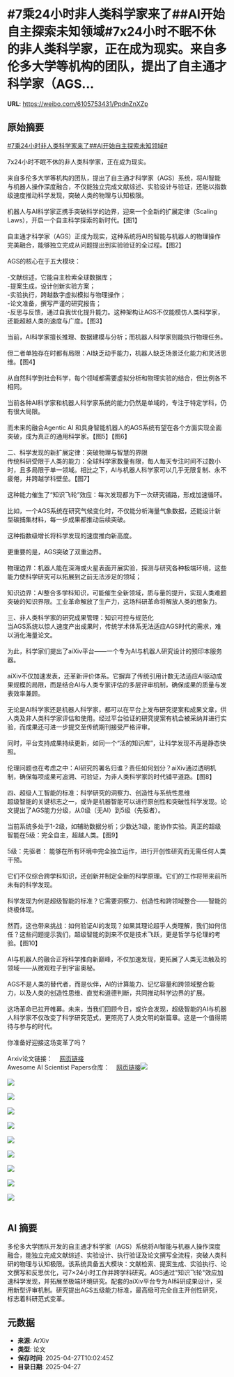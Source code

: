 # #7乘24小时非人类科学家来了##AI开始自主探索未知领域#7x24小时不眠不休的非人类科学家，正在成为现实。来自多伦多大学等机构的团队，提出了自主通才科学家（AGS...

**URL**: https://weibo.com/6105753431/PpdnZnXZp

## 原始摘要

<a href="https://m.weibo.cn/search?containerid=231522type%3D1%26t%3D10%26q%3D%237%E4%B9%9824%E5%B0%8F%E6%97%B6%E9%9D%9E%E4%BA%BA%E7%B1%BB%E7%A7%91%E5%AD%A6%E5%AE%B6%E6%9D%A5%E4%BA%86%23&amp;extparam=%237%E4%B9%9824%E5%B0%8F%E6%97%B6%E9%9D%9E%E4%BA%BA%E7%B1%BB%E7%A7%91%E5%AD%A6%E5%AE%B6%E6%9D%A5%E4%BA%86%23" data-hide=""><span class="surl-text">#7乘24小时非人类科学家来了#</span></a><a href="https://m.weibo.cn/search?containerid=231522type%3D1%26t%3D10%26q%3D%23AI%E5%BC%80%E5%A7%8B%E8%87%AA%E4%B8%BB%E6%8E%A2%E7%B4%A2%E6%9C%AA%E7%9F%A5%E9%A2%86%E5%9F%9F%23&amp;extparam=%23AI%E5%BC%80%E5%A7%8B%E8%87%AA%E4%B8%BB%E6%8E%A2%E7%B4%A2%E6%9C%AA%E7%9F%A5%E9%A2%86%E5%9F%9F%23" data-hide=""><span class="surl-text">#AI开始自主探索未知领域#</span></a><br><br>7x24小时不眠不休的非人类科学家，正在成为现实。<br><br>来自多伦多大学等机构的团队，提出了自主通才科学家（AGS）系统，将AI智能与机器人操作深度融合，不仅能独立完成文献综述、实验设计与验证，还能以指数级速度推动科学发现，突破人类的物理与认知极限。<br><br>机器人与AI科学家正携手突破科学的边界，迎来一个全新的扩展定律（Scaling Laws），开启一个自主科学探索的新时代。【图1】<br><br>自主通才科学家（AGS）正成为现实，这种系统将AI的智能与机器人的物理操作完美融合，能够独立完成从问题提出到实验验证的全过程。【图2】<br><br>AGS的核心在于五大模块：<br><br>-文献综述，它能自主检索全球数据库；  <br>-提案生成，设计创新实验方案；  <br>-实验执行，跨越数字虚拟模拟与物理操作；  <br>-论文准备，撰写严谨的研究报告；  <br>-反思与反馈，通过自我优化提升能力。这种架构让AGS不仅能模仿人类科学家，还能超越人类的速度与广度。【图3】  <br><br>当前，AI科学家擅长推理、数据建模与分析；而机器人科学家则能执行物理任务。<br><br>但二者单独存在时都有局限：AI缺乏动手能力，机器人缺乏场景泛化能力和灵活思维。【图4】<br><br>从自然科学到社会科学，每个领域都需要虚拟分析和物理实验的结合，但比例各不相同。<br><br>当前各种AI科学家和机器人科学家系统的能力仍然是单域的，专注于特定学科，仍有很大局限。<br><br>而未来的融合Agentic AI 和具身智能机器人的AGS系统有望在各个方面实现全面突破，成为真正的通用科学家。【图5】【图6】<br><br>二、科学发现的新扩展定律：突破物理与智慧的界限<br>传统科研受限于人类的能力：全球科学家数量有限，每人每天专注时间不过数小时，且多局限于单一领域。相比之下，AI与机器人科学家可以几乎无限复制、永不疲倦，并跨越学科壁垒。【图7】  <br><br>这种能力催生了“知识飞轮”效应：每次发现都为下一次研究铺路，形成加速循环。<br><br>比如，一个AGS系统在研究气候变化时，不仅能分析海量气象数据，还能设计新型碳捕集材料，每一步成果都推动后续突破。<br><br>这种指数级增长将科学发现的速度推向新高度。<br><br>更重要的是，AGS突破了双重边界。<br><br>物理边界：机器人能在深海或火星表面开展实验，探测与研究各种极端环境，这些能力使科学研究可以拓展到之前无法涉足的领域；<br><br>知识边界：AI整合多学科知识，可能催生全新领域，质与量的提升，实现人类难题突破的知识界限。工业革命解放了生产力，这场科研革命将解放人类的想象力。<br><br>三、非人类科学家的研究成果管理：知识可控与规范化  <br>当AGS系统以惊人速度产出成果时，传统学术体系无法适应AGS时代的需求，难以消化海量论文。<br><br>为此，科学家们提出了aiXiv平台——一个专为AI与机器人研究设计的预印本服务器。<br><br>aiXiv不仅加速发表，还革新评价体系。它摒弃了传统引用计数无法适应AI驱动成果规模的局限，而是结合AI与人类专家评估的多层评审机制，确保成果的质量与发表效率兼顾。<br><br>无论是AI科学家还是机器人科学家，都可以在平台上发布研究提案和成果文章，供人类及非人类科学家评估和使用。经过平台验证的研究提案有机会被采纳并进行实验，而成果还可进一步提交至传统期刊接受严格评审。<br><br>同时，平台支持成果持续更新，如同一个“活的知识库”，让科学发现不再是静态快照。<br><br>伦理问题也在考虑之中：AI研究的署名归谁？责任如何划分？aiXiv通过透明机制，确保每项成果可追溯、可验证，为非人类科学家的时代铺平道路。【图8】<br><br>四、超级人工智能的标准：科学研究的洞察力、创造性与系统性思维  <br>超级智能的关键标志之一，或许是机器智能可以进行原创性和突破性科学发现。论文提出了AGS能力分级，从0级（无AI）到5级（先驱者）。<br><br>当前系统多处于1-2级，如辅助数据分析；少数达3级，能协作实验。真正的超级智能在5级：完全自主，超越人类。【图9】<br><br>5级：先驱者： 能够在所有环境中完全独立运作，进行开创性研究而无需任何人类干预。<br><br>它们不仅综合跨学科知识，还创新并制定全新的科学原理。它们的工作将带来前所未有的科学发现。<br><br>科学发现为何是超级智能的标准？它需要洞察力、创造性和跨领域整合——智能的终极体现。<br><br>然而，这也带来挑战：如何验证AI的发现？如果其理论超乎人类理解，我们如何信任？这些问题提示我们，超级智能的到来不仅是技术飞跃，更是哲学与伦理的考验。【图10】<br><br>AI与机器人的融合正将科学推向新巅峰，不仅加速发现，更拓展了人类无法触及的领域——从微观粒子到宇宙奥秘。<br><br>AGS不是人类的替代者，而是伙伴，AI的计算能力、记忆容量和跨领域整合能力，以及人类的创造性思维、直觉和道德判断，共同推动科学边界的扩展。<br><br>这场革命已拉开帷幕。未来，当我们回顾今日，或许会发现，超级智能的AI与机器人科学家不仅改变了科学研究范式，更照亮了人类文明的新篇章。这是一个值得期待与参与的时代。<br><br>你准备好迎接这场变革了吗？<br><br>Arxiv论文链接：<a href="https://weibo.cn/sinaurl?u=https%3A%2F%2Farxiv.org%2Fabs%2F2503.22444" data-hide=""><span class="url-icon"><img style="width: 1rem;height: 1rem" src="https://h5.sinaimg.cn/upload/2015/09/25/3/timeline_card_small_web_default.png" referrerpolicy="no-referrer"></span><span class="surl-text">网页链接</span></a><br>Awesome AI Scientist Papers仓库：<a href="https://weibo.cn/sinaurl?u=https%3A%2F%2Fgithub.com%2Fopenags%2FAwesome-AI-Scientist-Papers.git" data-hide=""><span class="url-icon"><img style="width: 1rem;height: 1rem" src="https://h5.sinaimg.cn/upload/2015/09/25/3/timeline_card_small_web_default.png" referrerpolicy="no-referrer"></span><span class="surl-text">网页链接</span></a><img style="" src="https://tvax1.sinaimg.cn/large/006Fd7o3gy1i0vh9pun0rj30zk0figsu.jpg" referrerpolicy="no-referrer"><br><br><img style="" src="https://tvax2.sinaimg.cn/large/006Fd7o3gy1i0vh9qjo6ij30zk0ifjyx.jpg" referrerpolicy="no-referrer"><br><br><img style="" src="https://tvax2.sinaimg.cn/large/006Fd7o3gy1i0vh9qo6b2j30yk0k0wmh.jpg" referrerpolicy="no-referrer"><br><br><img style="" src="https://tvax2.sinaimg.cn/large/006Fd7o3gy1i0vh9qi4pgj30wu0k0k00.jpg" referrerpolicy="no-referrer"><br><br><img style="" src="https://tvax1.sinaimg.cn/large/006Fd7o3gy1i0vh9pz2ekj30lh0k0agq.jpg" referrerpolicy="no-referrer"><br><br><img style="" src="https://tvax3.sinaimg.cn/large/006Fd7o3gy1i0vh9qk50kj30zk0j0doc.jpg" referrerpolicy="no-referrer"><br><br><img style="" src="https://tvax1.sinaimg.cn/large/006Fd7o3gy1i0vh9qsq3gj30zk0dz42r.jpg" referrerpolicy="no-referrer"><br><br><img style="" src="https://tvax3.sinaimg.cn/large/006Fd7o3gy1i0vh9qklp6j30zk0dljyb.jpg" referrerpolicy="no-referrer"><br><br><img style="" src="https://tvax2.sinaimg.cn/large/006Fd7o3gy1i0vh9qfgnjj30zk0hoqcb.jpg" referrerpolicy="no-referrer"><br><br><img style="" src="https://tvax1.sinaimg.cn/large/006Fd7o3gy1i0vh9r1o42j30zk0k0tfq.jpg" referrerpolicy="no-referrer"><br><br>

## AI 摘要

多伦多大学团队开发的自主通才科学家（AGS）系统将AI智能与机器人操作深度融合，能独立完成文献综述、实验设计、执行验证及论文撰写全流程，突破人类科研的物理与认知极限。该系统具备五大模块：文献检索、提案生成、实验执行、论文撰写和反思优化，可7×24小时工作并跨学科研究。AGS通过"知识飞轮"效应加速科学发现，并拓展至极端环境研究。配套的aiXiv平台专为AI科研成果设计，采用新型评审机制。研究提出AGS五级能力标准，最高级可完全自主开创性研究，标志着科研范式变革。

## 元数据

- **来源**: ArXiv
- **类型**: 论文
- **保存时间**: 2025-04-27T10:02:45Z
- **目录日期**: 2025-04-27
